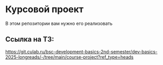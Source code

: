 # Курсовой проект

В этом репозитории вам нужно его реализовать

## Ссылка на ТЗ:

https://git.culab.ru/bsc-development-basics-2nd-semester/dev-basics-2025-longreads/-/tree/main/course-project?ref_type=heads